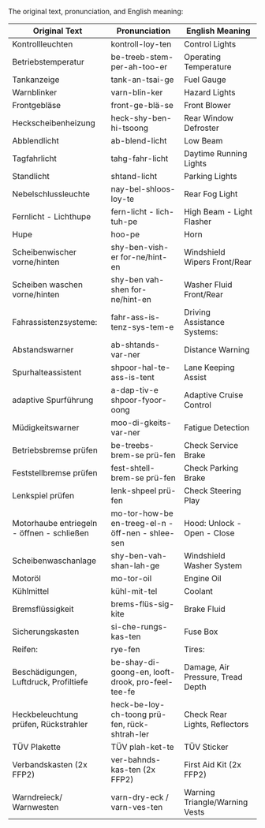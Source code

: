 The original text, pronunciation, and English meaning:

| Original Text                           | Pronunciation                       | English Meaning                              |
|-----------------------------------------|-------------------------------------|----------------------------------------------|
| Kontrollleuchten                        | kontroll-loy-ten                    | Control Lights                               |
| Betriebstemperatur                      | be-treeb-stem-per-ah-too-er          | Operating Temperature                        |
| Tankanzeige                             | tank-an-tsai-ge                     | Fuel Gauge                                   |
| Warnblinker                             | varn-blin-ker                       | Hazard Lights                                |
| Frontgebläse                            | front-ge-blä-se                     | Front Blower                                 |
| Heckscheibenheizung                     | heck-shy-ben-hi-tsoong              | Rear Window Defroster                        |
| Abblendlicht                            | ab-blend-licht                      | Low Beam                                     |
| Tagfahrlicht                            | tahg-fahr-licht                     | Daytime Running Lights                       |
| Standlicht                              | shtand-licht                        | Parking Lights                               |
| Nebelschlussleuchte                     | nay-bel-shloos-loy-te               | Rear Fog Light                               |
| Fernlicht - Lichthupe                   | fern-licht - lich-tuh-pe            | High Beam - Light Flasher                    |
| Hupe                                    | hoo-pe                              | Horn                                         |
| Scheibenwischer vorne/hinten            | shy-ben-vish-er for-ne/hint-en      | Windshield Wipers Front/Rear                 |
| Scheiben waschen vorne/hinten           | shy-ben vah-shen for-ne/hint-en     | Washer Fluid Front/Rear                      |
| Fahrassistenzsysteme:                   | fahr-ass-is-tenz-sys-tem-e          | Driving Assistance Systems:                  |
| Abstandswarner                          | ab-shtands-var-ner                  | Distance Warning                             |
| Spurhalteassistent                      | shpoor-hal-te-ass-is-tent           | Lane Keeping Assist                          |
| adaptive Spurführung                    | a-dap-tiv-e shpoor-fyoor-oong       | Adaptive Cruise Control                      |
| Müdigkeitswarner                        | moo-di-gkeits-var-ner               | Fatigue Detection                            |
| Betriebsbremse prüfen                   | be-treebs-brem-se prü-fen           | Check Service Brake                          |
| Feststellbremse prüfen                  | fest-shtell-brem-se prü-fen         | Check Parking Brake                          |
| Lenkspiel prüfen                        | lenk-shpeel prü-fen                 | Check Steering Play                          |
| Motorhaube entriegeln - öffnen - schließen | mo-tor-how-be en-treeg-el-n  - öff-nen - shlee-sen | Hood: Unlock - Open - Close          |
| Scheibenwaschanlage                     | shy-ben-vah-shan-lah-ge             | Windshield Washer System                     |
| Motoröl                                 | mo-tor-oil                          | Engine Oil                                   |
| Kühlmittel                              | kühl-mit-tel                        | Coolant                                      |
| Bremsflüssigkeit                        | brems-flüs-sig-kite                 | Brake Fluid                                  |
| Sicherungskasten                        | si-che-rungs-kas-ten                | Fuse Box                                     |
| Reifen:                                 | rye-fen                             | Tires:                                       |
| Beschädigungen, Luftdruck, Profiltiefe  | be-shay-di-goong-en, looft-drook, pro-feel-tee-fe | Damage, Air Pressure, Tread Depth  |
| Heckbeleuchtung prüfen, Rückstrahler    | heck-be-loy-ch-toong prü-fen, rück-shtrah-ler | Check Rear Lights, Reflectors       |
| TÜV Plakette                            | TÜV plah-ket-te                     | TÜV Sticker                                  |
| Verbandskasten (2x FFP2)                | ver-bahnds-kas-ten (2x FFP2)        | First Aid Kit (2x FFP2)                      |
| Warndreieck/ Warnwesten                 | varn-dry-eck / varn-ves-ten         | Warning Triangle/Warning Vests               |
